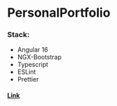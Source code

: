 # PersonalPortfolio

### Stack:

- Angular 16
- NGX-Bootstrap
- Typescript
- ESLint
- Prettier

#### [Link](https://uladzimir-k-frontend-portfolio.netlify.app/home)
